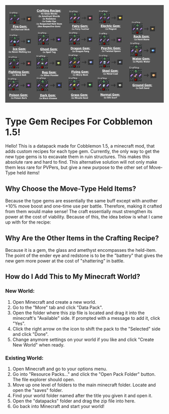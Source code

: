 <p align="center">
  <img src="https://github.com/MrNyanUniv/Type_Gem_Recipes/blob/main/Type_Gems_Recipes/RecipeSheet.png?raw=true" />
  
  # Type Gem Recipes For Cobblemon 1.5!
</p>

Hello! This is a datapack made for Cobblemon 1.5, a minecraft mod, that adds custom recipes for each type gem. Currently, the only way to get the new type gems is to excavate them in ruin structures. This makes this absolute rare and hard to find. This alternative solution will not only make them less rare for PVPers, but give a new purpose to the other set of Move-Type held items!

## Why Choose the Move-Type Held Items?
Because the type gems are essentially the same buff except with another +10% move boost and one-time use per battle. Therefore, making it crafted from them would make sense! The craft essentially must strengthen its power at the cost of viability. Because of this, the idea below is what I came up with for the recipe:

## Why Are the Other Items in the Crafting Recipe?

Because it is a gem, the glass and amethyst encompasses the held-item. The point of the ender eye and redstone is to be the "battery" that gives the new gem more power at the cost of "shattering" in battle. 

## How do I Add This to My Minecraft World?

### New World:
1. Open Minecraft and create a new world.
2. Go to the "More" tab and click "Data Pack".
3. Open the folder where this zip file is located and drag it into the minecraft's "Available" side. If prompted with a message to add it, click "Yes".
4. Click the right arrow on the icon to shift the pack to the "Selected" side and click "Done". 
5. Change anymore settings on your world if you like and click "Create New World" when ready.

### Existing World:
1. Open Minecraft and go to your options menu.
2. Go into "Resource Packs..." and click the "Open Pack Folder" button. The file explorer should open.
3. Move up one level of folders to the main minecraft folder. Locate and open the "saves" folder.
4. Find your world folder named after the title you given it and open it.
5. Open the "datapacks" folder and drag the zip file into here.
6. Go back into Minecraft and start your world!
